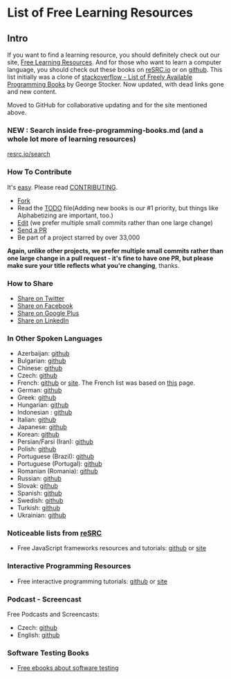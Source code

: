 # List of Free Learning Resources
## Intro
If you want to find a learning resource, you should definitely check out our site, [Free Learning Resources](http://resrc.io).
And for those who want to learn a computer language, you should check out these books on [reSRC.io](http://resrc.io/list/10/list-of-free-programming-books/) or on [github](/free-programming-books.md).
This list initially was a clone of [stackoverflow - List of Freely Available Programming Books](http://stackoverflow.com/questions/194812/list-of-freely-available-programming-books/392926#392926) by George Stocker. Now updated, with dead links gone and new content.

Moved to GitHub for collaborative updating and for the site mentioned above.

### NEW : Search inside free-programming-books.md (and a whole lot more of learning resources)
[resrc.io/search](http://resrc.io/search/)

### How To Contribute
It's [easy](https://github.com/vhf/free-programming-books/wiki/Contribution). Please read [CONTRIBUTING](/CONTRIBUTING.md).
- [Fork](https://help.github.com/articles/fork-a-repo)
- Read the [TODO](/TODO.md) file(Adding new books is our #1 priority, but things like Alphabetizing are important, too.)
- [Edit](https://github.com/vhf/free-programming-books/edit/master/free-programming-books.md) (we prefer multiple small commits rather than one large change)
- [Send a PR](https://help.github.com/articles/using-pull-requests)
- Be part of a project starred by over 33,000

**Again, unlike other projects, we prefer multiple small commits rather than one large change in a pull request - it's fine to have one PR, but please make sure your title reflects what you're changing**, thanks.


### How to Share
+ [Share on Twitter](http://twitter.com/home?status=https://github.com/vhf/free-programming-books%0AFree%20Programming%20Books)
+ [Share on Facebook](http://www.facebook.com/sharer/sharer.php?s=100&p[url]=https://github.com/vhf/free-programming-books&p[images][0]=&p[title]=Free%20Programming%20Books&p[summary]=)
+ [Share on Google Plus](https://plus.google.com/share?url=https://github.com/vhf/free-programming-books)
+ [Share on LinkedIn](http://www.linkedin.com/shareArticle?mini=true&url=https://github.com/vhf/free-programming-books&title=Free%20Programming%20Books&summary=&source=)


### In Other Spoken Languages
+ Azerbaijan: [github](/free-programming-books-az.md)
+ Bulgarian: [github](/free-programming-books-bg.md)
+ Chinese: [github](/free-programming-books-zh.md)
+ Czech: [github](/free-programming-books-cs.md)
+ French: [github](/free-programming-books-fr.md) or [site](http://resrc.io/list/33/livres-gratuits-sur-la-programmation/).
    The French list was based on [this](http://progdupeu.pl/forums/sujet/43/une-banque-de-liens) page.
+ German: [github](/free-programming-books-de.md)
+ Greek: [github](/free-programming-books-gr.md)
+ Hungarian: [github](/free-programming-books-hu.md)
+ Indonesian : [github](/free-programming-books-id.md)
+ Italian: [github](/free-programming-books-it.md)
+ Japanese: [github](/free-programming-books-ja.md)
+ Korean: [github](/free-programming-books-ko.md)
+ Persian/Farsi (Iran): [github](/free-programming-books-fa_IR.md)
+ Polish: [github](/free-programming-books-pl.md)
+ Portuguese (Brazil): [github](/free-programming-books-pt_BR.md)
+ Portuguese (Portugal): [github](/free-programming-books-pt_PT.md)
+ Romanian (Romania): [github](/free-programming-books-ro.md)
+ Russian: [github](/free-programming-books-ru.md)
+ Slovak: [github](/free-programming-books-sk.md)
+ Spanish: [github](/free-programming-books-es.md)
+ Swedish: [github](/free-programming-books-se.md)
+ Turkish: [github](/free-programming-books-tr.md)
+ Ukrainian: [github](/free-programming-books-ua.md)


### Noticeable lists from [reSRC](http://resrc.io/)
+ Free JavaScript frameworks resources and tutorials: [github](/javascript-frameworks-resources.md) or [site](http://resrc.io/list/18/javascript-frameworks/)


### Interactive Programming Resources
+ Free interactive programming tutorials: [github](/free-programming-interactive-tutorials-en.md) or [site](http://resrc.io/list/217/programming-interactive-tutorials/)


### Podcast - Screencast
Free Podcasts and Screencasts:

+ Czech: [github](/free-podcasts-screencasts-cs.md)
+ English: [github](/free-podcasts-screencasts-en.md)


### Software Testing Books
+ [Free ebooks about software testing](https://github.com/ligurio/free-software-testing-books)
